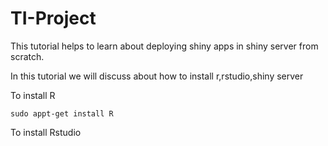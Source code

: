 # TI-Project

This tutorial helps to learn about deploying shiny apps in shiny server from scratch.

In this tutorial we will discuss about how to install r,rstudio,shiny server

To install R
```
sudo appt-get install R
```
To install Rstudio
